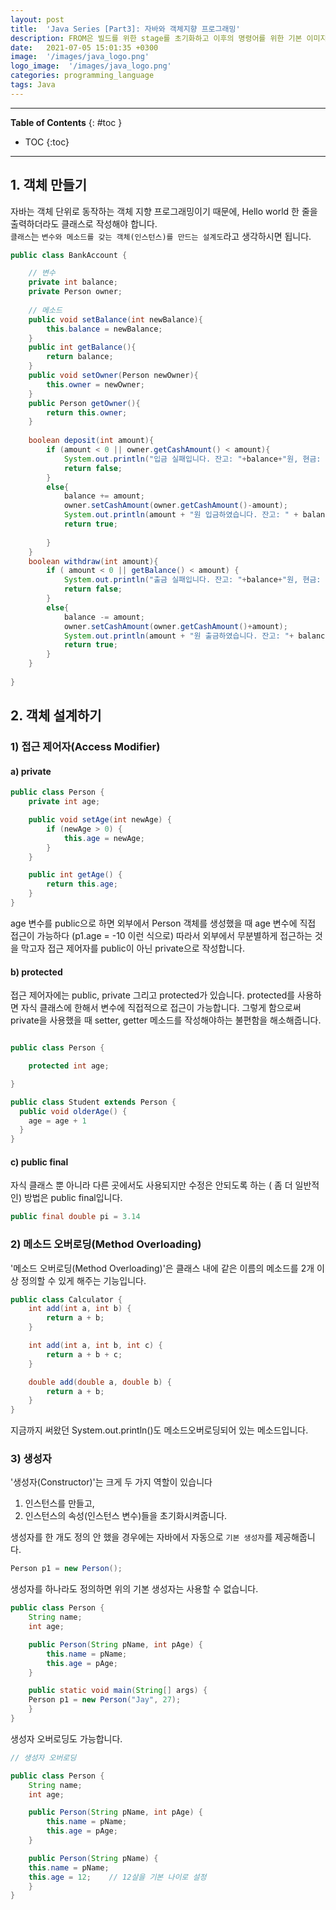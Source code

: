 ```yaml
---
layout: post
title:  'Java Series [Part3]: 자바와 객체지향 프로그래밍'
description: FROM은 빌드를 위한 stage를 초기화하고 이후의 명령어를 위한 기본 이미지를 만듭니다.
date:   2021-07-05 15:01:35 +0300
image:  '/images/java_logo.png'
logo_image:  '/images/java_logo.png'
categories: programming_language
tags: Java
---
```

---

**Table of Contents**
{: #toc }
*  TOC
{:toc}

---


## 1. 객체 만들기  
자바는 객체 단위로 동작하는 객체 지향 프로그래밍이기 때문에, Hello world 한 줄을 출력하더라도 클래스로 작성해야 합니다.  
`클래스`는 `변수와 메소드를 갖는 객체(인스턴스)를 만드는 설계도`라고 생각하시면 됩니다.

```java
public class BankAccount {

    // 변수
    private int balance;
    private Person owner;
    
    // 메소드
    public void setBalance(int newBalance){
        this.balance = newBalance;
    }
    public int getBalance(){
        return balance;
    }
    public void setOwner(Person newOwner){
        this.owner = newOwner;
    }
    public Person getOwner(){
        return this.owner;
    }
    
    boolean deposit(int amount){
        if (amount < 0 || owner.getCashAmount() < amount){
            System.out.println("입금 실패입니다. 잔고: "+balance+"원, 현금: "+owner.getCashAmount()+"원");
            return false;
        }
        else{
            balance += amount;
            owner.setCashAmount(owner.getCashAmount()-amount);
            System.out.println(amount + "원 입금하였습니다. 잔고: " + balance + "원, 현금: " + owner.getCashAmount() + "원");
            return true;
            
        }
    }
    boolean withdraw(int amount){
        if ( amount < 0 || getBalance() < amount) {
            System.out.println("출금 실패입니다. 잔고: "+balance+"원, 현금: "+owner.getCashAmount()+"원");
            return false;
        }
        else{
            balance -= amount;
            owner.setCashAmount(owner.getCashAmount()+amount);
            System.out.println(amount + "원 출금하였습니다. 잔고: "+ balance + "원, 현금: " + owner.getCashAmount() + "원");
            return true;
        }
    }
    
}
```

## 2. 객체 설계하기  

### 1) 접근 제어자(Access Modifier)  

#### a) private

```java
public class Person {
    private int age;

    public void setAge(int newAge) {
        if (newAge > 0) {
            this.age = newAge;
        }
    }

    public int getAge() {
        return this.age;
    }
}
```  

age 변수를 public으로 하면 외부에서 Person 객체를 생성했을 때 age 변수에 직접 접근이 가능하다 (p1.age = -10 이런 식으로) 따라서 외부에서 무분별하게 접근하는 것을 막고자 
접근 제어자를 public이 아닌 private으로 작성합니다.  

#### b) protected

접근 제어자에는 public, private 그리고 protected가 있습니다. protected를 사용하면 자식 클래스에 한해서 변수에 직접적으로 접근이 가능합니다. 그렇게 함으로써 private을 사용했을 때 setter, getter 메소드를 작성해야하는 불편함을 해소해줍니다.

```java  

public class Person {

    protected int age;

}

public class Student extends Person {
  public void olderAge() {
    age = age + 1
  }
}
```

#### c) public final

자식 클래스 뿐 아니라 다른 곳에서도 사용되지만 수정은 안되도록 하는 ( 좀 더 일반적인) 방법은 public final입니다.

```java
public final double pi = 3.14
```

### 2) 메소드 오버로딩(Method Overloading)  

'메소드 오버로딩(Method Overloading)'은 클래스 내에 같은 이름의 메소드를 2개 이상 정의할 수 있게 해주는 기능입니다.  

```java
public class Calculator {
    int add(int a, int b) {
        return a + b;
    }

    int add(int a, int b, int c) {
        return a + b + c;
    }

    double add(double a, double b) {
        return a + b;
    }
}
```  

지금까지 써왔던 System.out.println()도 메소드오버로딩되어 있는 메소드입니다.

### 3) 생성자

'생성자(Constructor)'는 크게 두 가지 역할이 있습니다

1. 인스턴스를 만들고,
2. 인스턴스의 속성(인스턴스 변수)들을 초기화시켜줍니다.

생성자를 한 개도 정의 안 했을 경우에는 자바에서 자동으로 `기본 생성자`를 제공해줍니다. 

```java
Person p1 = new Person();
```  

생성자를 하나라도 정의하면 위의 기본 생성자는 사용할 수 없습니다.  

```java
public class Person {
    String name;
    int age;

    public Person(String pName, int pAge) {
        this.name = pName;
        this.age = pAge;
    }

    public static void main(String[] args) {
    Person p1 = new Person("Jay", 27);
    }
}  
```   

생성자 오버로딩도 가능합니다.  

```java
// 생성자 오버로딩

public class Person {
    String name;
    int age;

    public Person(String pName, int pAge) {
        this.name = pName;
        this.age = pAge;
    }

    public Person(String pName) {
    this.name = pName;
    this.age = 12;    // 12살을 기본 나이로 설정
    }
}
```
